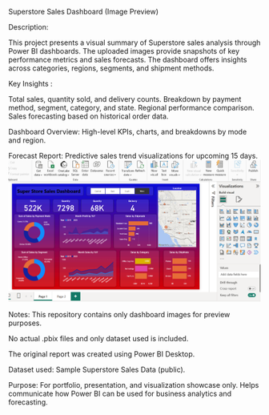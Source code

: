 Superstore Sales Dashboard (Image Preview)

Description: 

This project presents a visual summary of Superstore sales analysis through Power BI dashboards. 
The uploaded images provide snapshots of key performance metrics and sales forecasts.
The dashboard offers insights across categories, regions, segments, and shipment methods.

Key Insights : 

Total sales, quantity sold, and delivery counts.
Breakdown by payment method, segment, category, and state.
Regional performance comparison.
Sales forecasting based on historical order data.

Dashboard Overview: 
High-level KPIs, charts, and breakdowns by mode and region.

Forecast Report:
Predictive sales trend visualizations for upcoming 15 days.
![SuperStore Sales Dataset](https://github.com/gagandeep1763/Super-Store-Sales-Dashboard/blob/main/Page%201.png)

Notes:
This repository contains only dashboard images for preview purposes.

No actual .pbix files and only dataset used is included.

The original report was created using Power BI Desktop.

Dataset used: Sample Superstore Sales Data (public).

Purpose: 
For portfolio, presentation, and visualization showcase only. Helps communicate how Power BI can be used for business analytics and forecasting.

